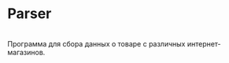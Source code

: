 # Parser
<br>Программа для сбора данных о товаре с различных интернет-магазинов.
<img scr="result.gif" />
